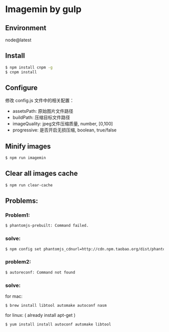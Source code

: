 # Imagemin by gulp

## Environment
node@latest

## Install
```bash
$ npm install cnpm -g
$ cnpm install
```

## Configure
修改 config.js 文件中的相关配置：
+ assetsPath: 原始图片文件路径
+ buildPath: 压缩目标文件路径
+ imageQuality: jpeg文件压缩质量, number, [0,100]
+ progressive: 是否开启无损压缩, boolean, true/false

## Minify images
```bash
$ npm run imagemin
```

## Clear all images cache
```bash
$ npm run clear-cache
```

## Problems:

### Problem1:
```bash
$ phantomjs-prebuilt: Command failed.
```
### solve: 
```bash
$ npm config set phantomjs_cdnurl=http://cdn.npm.taobao.org/dist/phantomjs_cdnurl
```

### problem2:
```bash
$ autoreconf: Command not found
```
### solve:
for mac:
```bash
$ brew install libtool automake autoconf nasm
```
for linux: ( already install apt-get )
```bash
$ yum install install autoconf automake libtool
```
